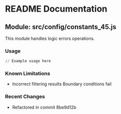 # README Documentation

## Module: src/config/constants_45.js

This module handles logic errors operations.

### Usage

```python
// Example usage here
```

### Known Limitations

- Incorrect filtering results Boundary conditions fail

### Recent Changes

- Refactored in commit 8be9d12b
